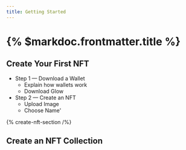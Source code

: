 ```yaml
---
title: Getting Started
---
```


# {% $markdoc.frontmatter.title %}

## Create Your First NFT

- Step 1 — Download a Wallet
  - Explain how wallets work
  - Download Glow
- Step 2 — Create an NFT
  - Upload Image
  - Choose Name'

{% create-nft-section /%}

## Create an NFT Collection
